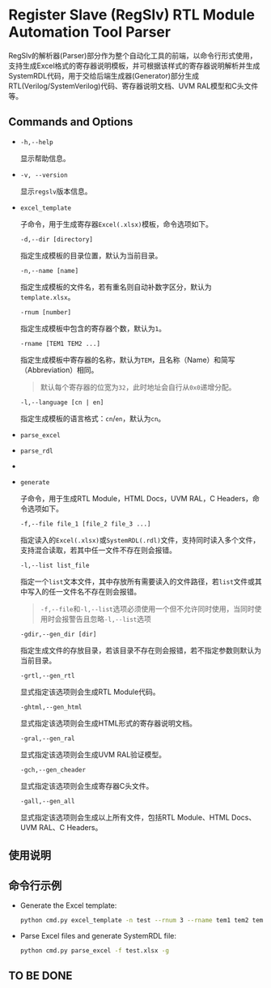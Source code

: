 # Register Slave (RegSlv) RTL Module Automation Tool Parser

RegSlv的解析器(Parser)部分作为整个自动化工具的前端，以命令行形式使用，支持生成Excel格式的寄存器说明模板，并可根据该样式的寄存器说明解析并生成SystemRDL代码，用于交给后端生成器(Generator)部分生成RTL(Verilog/SystemVerilog)代码、寄存器说明文档、UVM RAL模型和C头文件等。

## Commands and Options

- `-h,--help`

    显示帮助信息。

- `-v, --version`

    显示`regslv`版本信息。

- `excel_template`

    子命令，用于生成寄存器`Excel(.xlsx)`模板，命令选项如下。

    `-d,--dir [directory]`

    指定生成模板的目录位置，默认为当前目录。

    `-n,--name [name]`

    指定生成模板的文件名，若有重名则自动补数字区分，默认为`template.xlsx`。

    `-rnum [number]`

    指定生成模板中包含的寄存器个数，默认为`1`。

    `-rname [TEM1 TEM2 ...]`

    指定生成模板中寄存器的名称，默认为`TEM`，且名称（Name）和简写（Abbreviation）相同。

    > 默认每个寄存器的位宽为`32`，此时地址会自行从`0x0`递增分配。

    `-l,--language [cn | en]`

    指定生成模板的语言格式：`cn`/`en`，默认为`cn`。

- `parse_excel`

- `parse_rdl`

- 

- `generate`

    子命令，用于生成RTL Module，HTML Docs，UVM RAL，C Headers，命令选项如下。

    `-f,--file file_1 [file_2 file_3 ...]`

    指定读入的`Excel(.xlsx)`或`SystemRDL(.rdl)`文件，支持同时读入多个文件，支持混合读取，若其中任一文件不存在则会报错。

    `-l,--list list_file`

    指定一个`list`文本文件，其中存放所有需要读入的文件路径，若`list`文件或其中写入的任一文件名不存在则会报错。

    > `-f,--file`和`-l,--list`选项必须使用一个但不允许同时使用，当同时使用时会报警告且忽略`-l,--list`选项

    `-gdir,--gen_dir [dir]`

    指定生成文件的存放目录，若该目录不存在则会报错，若不指定参数则默认为当前目录。

    `-grtl,--gen_rtl`

    显式指定该选项则会生成RTL Module代码。

    `-ghtml,--gen_html`

    显式指定该选项则会生成HTML形式的寄存器说明文档。

    `-gral,--gen_ral`

    显式指定该选项则会生成UVM RAL验证模型。

    `-gch,--gen_cheader`

    显式指定该选项则会生成寄存器C头文件。

    `-gall,--gen_all`

    显式指定该选项则会生成以上所有文件，包括RTL Module、HTML Docs、UVM RAL、C Headers。


## 使用说明

## 命令行示例

- Generate the Excel template:

    ```bash
    python cmd.py excel_template -n test --rnum 3 --rname tem1 tem2 tem3
    ```

- Parse Excel files and generate SystemRDL file:

    ```bash
    python cmd.py parse_excel -f test.xlsx -g
    ```

## TO BE DONE
